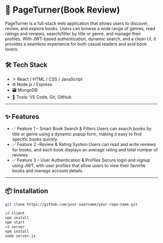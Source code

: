 # 🚀 PageTurner(Book Review)

PageTurner is a full-stack web application that allows users to discover, review, and explore books. Users can browse a wide range of genres, read ratings and reviews, search/filter by title or genre, and manage their profiles. With JWT-based authentication, dynamic search, and a clean UI, it provides a seamless experience for both casual readers and avid book lovers.

## 🛠 Tech Stack

- ⚛️ React / HTML / CSS / JavaScript
- 🌐 Node.js / Express 
- 🗃 MongoDB 
- 🧰 Tools: VS Code, Git, GitHub

---

## ✨ Features

- ✅ Feature 1 –  Smart Book Search & Filters
                  Users can search books by title or genre using a dynamic popup form, making it easy to find specific books quickly.
- ✅ Feature 2 –Review & Rating System
                 Users can read and write reviews for books, and each book displays an average rating and total number of reviews.
- ✅ Feature 3 –  User Authentication & Profiles
                 Secure login and signup using JWT, with user profiles that allow users to view their favorite books and manage account details.

---

## 📦 Installation

```bash
git clone https://github.com/your-username/your-repo-name.git

cd client 
npm install
npm start
cd server
npm install
node server.js
